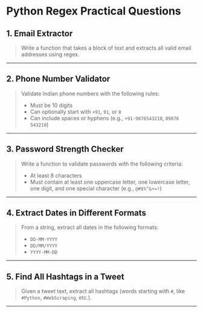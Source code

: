 
# Python Regex Practical Questions

## 1. Email Extractor

> Write a function that takes a block of text and extracts all valid email addresses using regex.

---

## 2. Phone Number Validator

> Validate Indian phone numbers with the following rules:
> - Must be 10 digits
> - Can optionally start with `+91`, `91`, or `0`
> - Can include spaces or hyphens (e.g., `+91-9876543210`, `09876 543210`)

---

## 3. Password Strength Checker

> Write a function to validate passwords with the following criteria:
> - At least 8 characters
> - Must contain at least one uppercase letter, one lowercase letter, one digit, and one special character (e.g., `@#$%^&+=!`)

---

## 4. Extract Dates in Different Formats

> From a string, extract all dates in the following formats:
> - `DD-MM-YYYY`
> - `DD/MM/YYYY`
> - `YYYY-MM-DD`

---

## 5. Find All Hashtags in a Tweet

> Given a tweet text, extract all hashtags (words starting with `#`, like `#Python`, `#WebScraping`, etc.).

---

